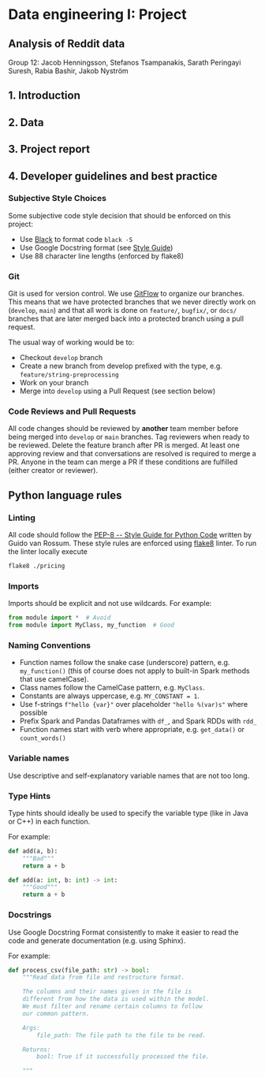 # Data engineering I: Project

## Analysis of Reddit data

Group 12: Jacob Henningsson, Stefanos Tsampanakis, Sarath Peringayi Suresh, Rabia Bashir, Jakob Nyström

## 1. Introduction

## 2. Data

## 3. Project report

## 4. Developer guidelines and best practice

### Subjective Style Choices
Some subjective code style decision that should be enforced on this project:

* Use [Black](https://github.com/psf/black) to format code `black -S`
* Use Google Docstring format (see [Style Guide](https://sphinxcontrib-napoleon.readthedocs.io/en/latest/example_google.html))
* Use 88 character line lengths (enforced by flake8)

### Git

Git is used for version control. We use [GitFlow](https://www.atlassian.com/git/tutorials/comparing-workflows/gitflow-workflow)
to organize our branches. This means that we have protected branches that we never
directly work on (`develop`, `main`) and that all work is done on `feature/`, `bugfix/`, or
`docs/` branches that are later merged back into a protected branch using a pull request.

The usual way of working would be to:

* Checkout `develop` branch
* Create a new branch from develop prefixed with the type, e.g. `feature/string-preprocessing`
* Work on your branch
* Merge into `develop` using a Pull Request (see section below)

### Code Reviews and Pull Requests

All code changes should be reviewed by **another** team member before being merged into `develop` or `main` branches. Tag reviewers when ready to be reviewed. Delete the feature branch after PR is merged. At least one approving review and that conversations are resolved is required to merge a PR. Anyone in the team can merge a PR if these conditions are fulfilled (either creator or reviewer). 

## Python language rules

### Linting

All code should follow the [PEP-8 -- Style Guide for Python Code](https://www.python.org/dev/peps/pep-0008/)
written by Guido van Rossum. These style rules are enforced using 
[flake8](https://github.com/pycqa/flake8) linter. To run the linter locally execute

```bash
flake8 ./pricing
```

### Imports

Imports should be explicit and not use wildcards. For example:

```python
from module import *  # Avoid
from module import MyClass, my_function  # Good
```

### Naming Conventions

* Function names follow the snake case (underscore) pattern, e.g. `my_function()` (this of course does not apply to built-in Spark methods that use camelCase).
* Class names follow the CamelCase pattern, e.g. `MyClass`.
* Constants are always uppercase, e.g. `MY_CONSTANT = 1`.
* Use f-strings `f"hello {var}"` over placeholder `"hello %(var)s"` where possible
* Prefix Spark and Pandas Dataframes with `df_`, and Spark RDDs with `rdd_`
* Function names start with verb where appropriate, e.g. `get_data()` or `count_words()`

### Variable names

Use descriptive and self-explanatory variable names that are not too long.

### Type Hints

Type hints should ideally be used to specify the variable type (like in Java or C++) in each function.

For example:

```python
def add(a, b):
    """Bad"""
    return a + b

def add(a: int, b: int) -> int:
    """Good"""
    return a + b
```

### Docstrings

Use Google Docstring Format consistently to make it easier to read the code and generate documentation (e.g. using Sphinx).

For example:

```python
def process_csv(file_path: str) -> bool:
    """Read data from file and restructure format.

    The columns and their names given in the file is
    different from how the data is used within the model.
    We must filter and rename certain columns to follow
    our common pattern.

    Args:
        file_path: The file path to the file to be read.

    Returns:
        bool: True if it successfully processed the file.

    """
```
